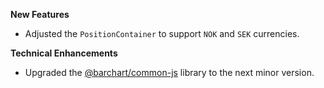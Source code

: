 **New Features**

* Adjusted the `PositionContainer` to support `NOK` and `SEK` currencies.

**Technical Enhancements**

* Upgraded the [@barchart/common-js](https://github.com/barchart/common-js) library to the next minor version.